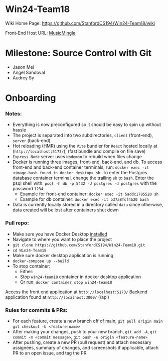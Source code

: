 # Win24-Team18

Wiki Home Page:
https://github.com/StanfordCS194/Win24-Team18/wiki

Front-End Host URL:
[MusicMingle](https://musicmingle-cabf2.web.app)

# Milestone: Source Control with Git
- Jason Mei
- Angel Sandoval
- Audrey Sy

# Onboarding

### Notes:
- Everything is now preconfigured so it should be easy to spin up without hassle
- The project is separated into two subdirectories, `client` (front-end), `server` (back-end)
- Hot reloading (HMR) using the `Vite` bundler for `React` hosted locally at (`http://localhost:5173/`), (fast bundle and compile on file save)
- `Express Node` server uses `Nodemon` to rebuild when files change
- Docker is running three images, front-end, back-end, and db. To access front-end and back-end container terminals, run:  `docker exec -it <image-hash found in docker desktop> sh`. To enter the Postgres database container terminal, change the trailing `sh` to `bash`. Enter the psql shell with: `psql -h db -p 5432 -U postgres -d postgres` with the password `1234`
  - Example for front-end container: `docker exec -it 5addc1785520 sh`
  - Example for db container: `docker exec -it b37a8fcf4b20 bash`
- Data is currently locally stored in a directory called `data` since otherwise, data created will be lost after containers shut down

### Pull repo:

-   Make sure you have Docker Desktop [installed](https://www.docker.com/products/docker-desktop/)
-   Navigate to where you want to place the project
-   `git clone https://github.com/StanfordCS194/Win24-Team18.git`
-   `cd Win24-Team18`
-   Make sure docker desktop application is running
-   `docker-compose up --build`
-   To stop container:
    -   Either:
    -   Stop `win24-team18` container in docker desktop application
    -   Or run: `docker container stop win24-team18`

Access the front end application at `http://localhost:5173/`
Backend application found at `http://localhost:3000/` (/api)

### Rules for commits & PRs:

-   For each feature, create a new branch off of main, `git pull origin main` `git checkout -b <feature-name>`
-   After making your changes, push to your new branch, `git add -A`, `git commit -m <commit message>`, `git push -u origin <feature-name>`
-   After pushing, create a new PR (pull request) and attach necessary assignees, summary of changes, and screenshots if applicable, attach PR to an open issue, and tag the PR
